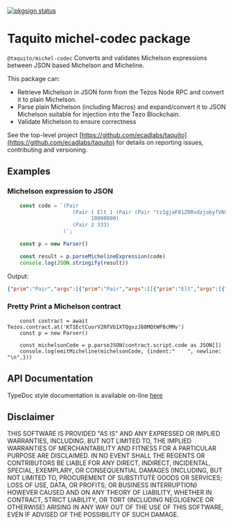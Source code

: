 [![pkgsign status](https://us-central1-pkgsign.cloudfunctions.net/pkgsign-badge?name=@taquito/michelson-encoder&expectedIdentity=%40jevonearth)](https://github.com/RedpointGames/pkgsign)

# Taquito michel-codec package

`@taquito/michel-codec` Converts and validates Michelson expressions between JSON based Michelson and Micheline.

This package can:

* Retrieve Michelson in JSON form from the Tezos Node RPC and convert it to plain Michelson. 
* Parse plain Michelson (including Macros) and expand/convert it to JSON Michelson suitable for injection into the Tezo Blockchain.
* Validate Michelson to ensure correctness

See the top-level project [https://github.com/ecadlabs/taquito](https://github.com/ecadlabs/taquito) for details on reporting issues, contributing and versioning.
## Examples

### Michelson expression to JSON

```js
    const code = `(Pair 
                     (Pair { Elt 1 (Pair (Pair "tz1gjaF81ZRRvdzjobyfVNsAeSC6PScjfQwN" "tz1KqTpEZ7Yob7QbPE4Hy4Wo8fHG8LhKxZSx") 0x0501000000026869)}
                           10000000)
                     (Pair 2 333)
                  )`;

    const p = new Parser()

    const result = p.parseMichelineExpression(code)
    console.log(JSON.stringify(result))
```

Output:

```json
{"prim":"Pair","args":[{"prim":"Pair","args":[[{"prim":"Elt","args":[{"int":"1"},{"prim":"Pair","args":[{"prim":"Pair","args":[{"string":"tz1gjaF81ZRRvdzjobyfVNsAeSC6PScjfQwN"},{"string":"tz1KqTpEZ7Yob7QbPE4Hy4Wo8fHG8LhKxZSx"}]},{"bytes":"0501000000026869"}]}]}],{"int":"10000000"}]},{"prim":"Pair","args":[{"int":"2"},{"int":"333"}]}]}
```

### Pretty Print a Michelson contract 

```
    const contract = await Tezos.contract.at('KT1EctCuorV2NfVb1XTQgvzJ88MQtWP8cMMv')
    const p = new Parser()

    const michelsonCode = p.parseJSON(contract.script.code as JSON[])
    console.log(emitMicheline(michelsonCode, {indent:"    ", newline: "\n",}))
```

## API Documentation

TypeDoc style documentation is available on-line [here](https://tezostaquito.io/typedoc/modules/_taquito_michel_codec.html)

## Disclaimer

THIS SOFTWARE IS PROVIDED "AS IS" AND ANY EXPRESSED OR IMPLIED WARRANTIES, INCLUDING, BUT NOT LIMITED TO, THE IMPLIED WARRANTIES OF MERCHANTABILITY AND FITNESS FOR A PARTICULAR PURPOSE ARE DISCLAIMED. IN NO EVENT SHALL THE REGENTS OR CONTRIBUTORS BE LIABLE FOR ANY DIRECT, INDIRECT, INCIDENTAL, SPECIAL, EXEMPLARY, OR CONSEQUENTIAL DAMAGES (INCLUDING, BUT NOT LIMITED TO, PROCUREMENT OF SUBSTITUTE GOODS OR SERVICES; LOSS OF USE, DATA, OR PROFITS; OR BUSINESS INTERRUPTION) HOWEVER CAUSED AND ON ANY THEORY OF LIABILITY, WHETHER IN CONTRACT, STRICT LIABILITY, OR TORT (INCLUDING NEGLIGENCE OR OTHERWISE) ARISING IN ANY WAY OUT OF THE USE OF THIS SOFTWARE, EVEN IF ADVISED OF THE POSSIBILITY OF SUCH DAMAGE.


